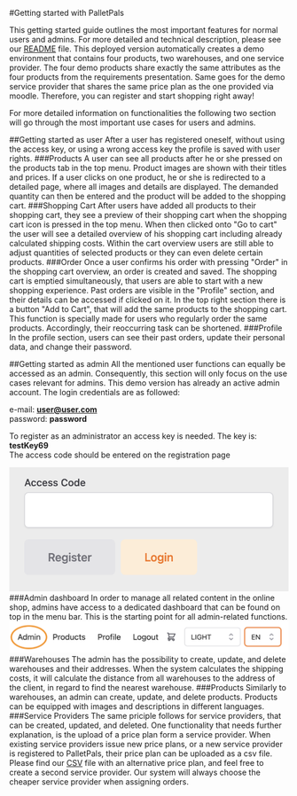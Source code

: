 
#Getting started with PalletPals

This getting started guide outlines the most important features for normal users and admins. For more detailed and technical description, please see our 
[README](README.md) file. This deployed version automatically 
creates a demo environment that contains four products, two warehouses, and one service provider. The four demo products share 
exactly the same attributes as the four products from the requirements presentation. Same goes for the demo service provider
that shares the same price plan as the one provided via moodle. Therefore, you can register and start shopping right away!

For more detailed information on functionalities the following two section will go through the most important use cases for
users and admins.


##Getting started as user
After a user has registered oneself, without using the access key, or using a wrong access key the profile is saved with
user rights. 
###Products
A user can see all products after he or she pressed on the products tab in the top menu. Product images are shown with their titles 
and prices. If a user clicks on one product, he or she is redirected to a detailed page, where all images and details are displayed. 
The demanded quantity can then be entered and the product will be added to the shopping cart.
###Shopping Cart
After users have added all products to their shopping cart, they see a preview of their shopping cart when the shopping cart icon is pressed 
in the top menu. When then clicked onto "Go to cart" the user will see a detailed overview of his shopping cart including 
already calculated shipping costs. Within the cart overview users are still able to adjust quantities of selected products or
they can even delete certain products. 
###Order
Once a user confirms his order with pressing "Order" in the shopping cart overview, an order is created and saved. The shopping cart
is emptied simultaneously, that users are able to start with a new shopping experience. Past orders are visible in the "Profile" section, and their 
details can be accessed if clicked on it. In the top right section there is a button "Add to Cart", that will
add the same products to the shopping cart. This function is specially made for users who regularly order the same 
products. Accordingly, their reoccurring task can be shortened.
###Profile
In the profile section, users can see their past orders, update their personal data, and change their password. 

##Getting started as admin
All the mentioned user functions can equally be accessed as an admin. Consequently, this section will only focus on the use cases relevant for admins. This demo version
has already an active admin account. The login credentials are as followed:

e-mail: **user@user.com**  
password: **password**

To register as an administrator an access key is needed. The key is: **testKey69**  
The access code should be entered on the registration page  

![AccesCode](documents/images/AccessCodeAdmin.png)
###Admin dashboard
In order to manage all related content in the online shop, admins have access to a dedicated dashboard that can be found on top in the 
menu bar. This is the starting point for all admin-related functions.
![AdminDashboard](documents/images/MenuBarAdmin.png)
###Warehouses
The admin has the possibility to create, update, and delete warehouses and their addresses. When the system calculates the shipping
costs, it will calculate the distance from all warehouses to the address of the client, in regard to find the nearest
warehouse.
###Products
Similarly to warehouses, an admin can create, update, and delete products. Products can be equipped with images and descriptions in different 
languages. 
###Service Providers
The same priciple follows for service providers, that can be created, updated, and deleted. One functionality that 
needs further explanation, is the upload of a price plan form a service provider. When existing service providers issue new 
price plans, or a new service provider is registered to PalletPals, their price plan can be uploaded as a csv file. Please find our
[CSV](documents/priceplan/AlternativePricePlan.csv) file with an alternative price plan, and feel free to create a second service provider. Our system will always 
choose the cheaper service provider when assigning orders.



